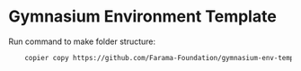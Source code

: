 # Gymnasium Environment Template

Run command to make folder structure:

```bash
    copier copy https://github.com/Farama-Foundation/gymnasium-env-template.git C:\\Users\\mmbio\\Documents\\GitHub\\IKT460-code\\gymnasium
```
